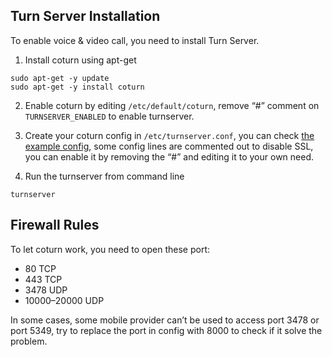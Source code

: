 ## Turn Server Installation

To enable voice & video call, you need to install Turn Server.

1. Install coturn using apt-get
```
sudo apt-get -y update
sudo apt-get -y install coturn
```

2. Enable coturn by editing `/etc/default/coturn`, remove “#” comment on `TURNSERVER_ENABLED` to enable turnserver.

3. Create your coturn config in `/etc/turnserver.conf`, you can check [the example config](https://github.com/aqnouch/Setup-Guide/blob/master/turn-server/example-turnserver.conf), some config lines are commented out to disable SSL, you can enable it by removing the “#” and editing it to your own need.

4. Run the turnserver from command line
```
turnserver
```

## Firewall Rules

To let coturn work, you need to open these port:
* 80 TCP
* 443 TCP
* 3478 UDP
* 10000–20000 UDP

In some cases, some mobile provider can’t be used to access port 3478 or port 5349, try to replace the port in config with 8000 to check if it solve the problem.
